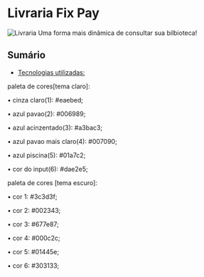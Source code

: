 # Livraria Fix Pay
![Livraria](./_imagens/biblioteca-fixpay-website-favicon-color_03_.ico)
Uma forma mais dinâmica de consultar sua bilbioteca!

## Sumário
 - <a href="#-tecnologias-utilizadas">Tecnologias utilizadas:</a>



paleta de cores[tema claro]:


• cinza claro(1): #eaebed;

• azul pavao(2): #006989;

• azul acinzentado(3): #a3bac3;

• azul pavao mais claro(4): #007090;

• azul piscina(5): #01a7c2;

• cor do input(6): #dae2e5;


paleta de cores [tema escuro]:


• cor 1: #3c3d3f;

• cor 2: #002343;

• cor 3: #677e87;

• cor 4: #000c2c;

• cor 5: #01445e;

• cor 6: #303133;
